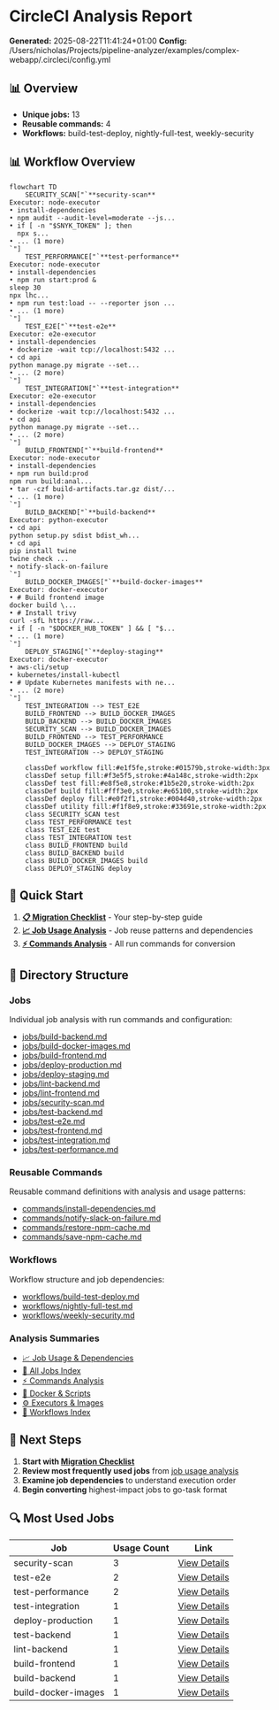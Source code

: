 # CircleCI Analysis Report

**Generated:** 2025-08-22T11:41:24+01:00
**Config:** /Users/nicholas/Projects/pipeline-analyzer/examples/complex-webapp/.circleci/config.yml

## 📊 Overview

- **Unique jobs:** 13
- **Reusable commands:** 4
- **Workflows:** build-test-deploy, nightly-full-test, weekly-security

## 📊 Workflow Overview

```mermaid
flowchart TD
    SECURITY_SCAN["`**security-scan**
Executor: node-executor
• install-dependencies
• npm audit --audit-level=moderate --js...
• if [ -n "$SNYK_TOKEN" ]; then
  npx s...
• ... (1 more)
`"]
    TEST_PERFORMANCE["`**test-performance**
Executor: node-executor
• install-dependencies
• npm run start:prod &
sleep 30
npx lhc...
• npm run test:load -- --reporter json ...
• ... (1 more)
`"]
    TEST_E2E["`**test-e2e**
Executor: e2e-executor
• install-dependencies
• dockerize -wait tcp://localhost:5432 ...
• cd api
python manage.py migrate --set...
• ... (2 more)
`"]
    TEST_INTEGRATION["`**test-integration**
Executor: e2e-executor
• install-dependencies
• dockerize -wait tcp://localhost:5432 ...
• cd api
python manage.py migrate --set...
• ... (2 more)
`"]
    BUILD_FRONTEND["`**build-frontend**
Executor: node-executor
• install-dependencies
• npm run build:prod
npm run build:anal...
• tar -czf build-artifacts.tar.gz dist/...
• ... (1 more)
`"]
    BUILD_BACKEND["`**build-backend**
Executor: python-executor
• cd api
python setup.py sdist bdist_wh...
• cd api
pip install twine
twine check ...
• notify-slack-on-failure
`"]
    BUILD_DOCKER_IMAGES["`**build-docker-images**
Executor: docker-executor
• # Build frontend image
docker build \...
• # Install trivy
curl -sfL https://raw...
• if [ -n "$DOCKER_HUB_TOKEN" ] && [ "$...
• ... (1 more)
`"]
    DEPLOY_STAGING["`**deploy-staging**
Executor: docker-executor
• aws-cli/setup
• kubernetes/install-kubectl
• # Update Kubernetes manifests with ne...
• ... (2 more)
`"]
    TEST_INTEGRATION --> TEST_E2E
    BUILD_FRONTEND --> BUILD_DOCKER_IMAGES
    BUILD_BACKEND --> BUILD_DOCKER_IMAGES
    SECURITY_SCAN --> BUILD_DOCKER_IMAGES
    BUILD_FRONTEND --> TEST_PERFORMANCE
    BUILD_DOCKER_IMAGES --> DEPLOY_STAGING
    TEST_INTEGRATION --> DEPLOY_STAGING

    classDef workflow fill:#e1f5fe,stroke:#01579b,stroke-width:3px
    classDef setup fill:#f3e5f5,stroke:#4a148c,stroke-width:2px
    classDef test fill:#e8f5e8,stroke:#1b5e20,stroke-width:2px
    classDef build fill:#fff3e0,stroke:#e65100,stroke-width:2px
    classDef deploy fill:#e0f2f1,stroke:#004d40,stroke-width:2px
    classDef utility fill:#f1f8e9,stroke:#33691e,stroke-width:2px
    class SECURITY_SCAN test
    class TEST_PERFORMANCE test
    class TEST_E2E test
    class TEST_INTEGRATION test
    class BUILD_FRONTEND build
    class BUILD_BACKEND build
    class BUILD_DOCKER_IMAGES build
    class DEPLOY_STAGING deploy
```

## 🚀 Quick Start

1. **[📋 Migration Checklist](migration-checklist.md)** - Your step-by-step guide
2. **[📈 Job Usage Analysis](summaries/job-usage.md)** - Job reuse patterns and dependencies
3. **[⚡ Commands Analysis](summaries/commands.md)** - All run commands for conversion

## 📁 Directory Structure

### Jobs
Individual job analysis with run commands and configuration:

- [jobs/build-backend.md](jobs/build-backend.md)
- [jobs/build-docker-images.md](jobs/build-docker-images.md)
- [jobs/build-frontend.md](jobs/build-frontend.md)
- [jobs/deploy-production.md](jobs/deploy-production.md)
- [jobs/deploy-staging.md](jobs/deploy-staging.md)
- [jobs/lint-backend.md](jobs/lint-backend.md)
- [jobs/lint-frontend.md](jobs/lint-frontend.md)
- [jobs/security-scan.md](jobs/security-scan.md)
- [jobs/test-backend.md](jobs/test-backend.md)
- [jobs/test-e2e.md](jobs/test-e2e.md)
- [jobs/test-frontend.md](jobs/test-frontend.md)
- [jobs/test-integration.md](jobs/test-integration.md)
- [jobs/test-performance.md](jobs/test-performance.md)

### Reusable Commands
Reusable command definitions with analysis and usage patterns:

- [commands/install-dependencies.md](commands/install-dependencies.md)
- [commands/notify-slack-on-failure.md](commands/notify-slack-on-failure.md)
- [commands/restore-npm-cache.md](commands/restore-npm-cache.md)
- [commands/save-npm-cache.md](commands/save-npm-cache.md)

### Workflows
Workflow structure and job dependencies:

- [workflows/build-test-deploy.md](workflows/build-test-deploy.md)
- [workflows/nightly-full-test.md](workflows/nightly-full-test.md)
- [workflows/weekly-security.md](workflows/weekly-security.md)

### Analysis Summaries

- [📈 Job Usage & Dependencies](summaries/job-usage.md)
- [📝 All Jobs Index](summaries/all-jobs.md)
- [⚡ Commands Analysis](summaries/commands.md)
- [🐳 Docker & Scripts](summaries/docker-and-scripts.md)
- [⚙️ Executors & Images](summaries/executors-and-images.md)
- [🔄 Workflows Index](summaries/workflows.md)

## 🎯 Next Steps

1. **Start with [Migration Checklist](migration-checklist.md)**
2. **Review most frequently used jobs** from [job usage analysis](summaries/job-usage.md)
3. **Examine job dependencies** to understand execution order
4. **Begin converting** highest-impact jobs to go-task format

## 🔍 Most Used Jobs

| Job | Usage Count | Link |
|-----|-------------|------|
| security-scan | 3 | [View Details](jobs/security-scan.md) |
| test-e2e | 2 | [View Details](jobs/test-e2e.md) |
| test-performance | 2 | [View Details](jobs/test-performance.md) |
| test-integration | 1 | [View Details](jobs/test-integration.md) |
| deploy-production | 1 | [View Details](jobs/deploy-production.md) |
| test-backend | 1 | [View Details](jobs/test-backend.md) |
| lint-backend | 1 | [View Details](jobs/lint-backend.md) |
| build-frontend | 1 | [View Details](jobs/build-frontend.md) |
| build-backend | 1 | [View Details](jobs/build-backend.md) |
| build-docker-images | 1 | [View Details](jobs/build-docker-images.md) |
